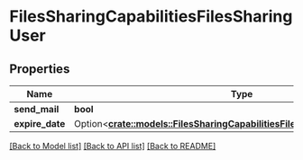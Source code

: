 # FilesSharingCapabilitiesFilesSharingUser

## Properties

Name | Type | Description | Notes
------------ | ------------- | ------------- | -------------
**send_mail** | **bool** |  | 
**expire_date** | Option<[**crate::models::FilesSharingCapabilitiesFilesSharingUserExpireDate**](FilesSharingCapabilities_files_sharing_user_expire_date.md)> |  | [optional]

[[Back to Model list]](../README.md#documentation-for-models) [[Back to API list]](../README.md#documentation-for-api-endpoints) [[Back to README]](../README.md)


